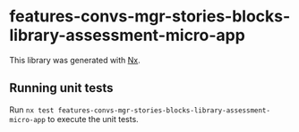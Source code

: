# features-convs-mgr-stories-blocks-library-assessment-micro-app

This library was generated with [Nx](https://nx.dev).

## Running unit tests

Run `nx test features-convs-mgr-stories-blocks-library-assessment-micro-app` to execute the unit tests.
